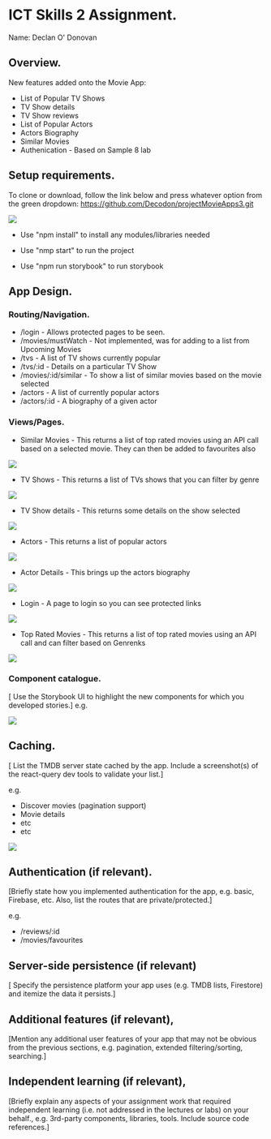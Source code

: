 
# ICT Skills 2 Assignment.

Name: Declan O' Donovan

## Overview.

New features added onto the Movie App:

+ List of Popular TV Shows
+ TV Show details
+ TV Show reviews
+ List of Popular Actors
+ Actors Biography
+ Similar Movies
+ Authenication - Based on Sample 8 lab

## Setup requirements.

To clone or download, follow the link below and press whatever option from the green dropdown:
https://github.com/Decodon/projectMovieApps3.git

![][cD]

+ Use "npm install" to install any modules/libraries needed

+ Use "nmp start" to run the project

+ Use "npm run storybook" to run storybook

## App Design.

### Routing/Navigation.

+ /login - Allows protected pages to be seen.
+ /movies/mustWatch - Not implemented, was for adding to a list from Upcoming Movies 
+ /tvs - A list of TV shows currently popular
+ /tvs/:id - Details on a particular TV Show
+ /movies/:id/similar - To show a list of similar movies based on the movie selected
+ /actors - A list of currently popular actors
+ /actors/:id - A biography of a given actor


### Views/Pages.
[d1]: ./public/similarMovies.JPG
[d2]: ./public/tvShows.JPG
[d3]: ./public/tvDetails.JPG
[d4]: ./public/popularActors.JPG
[d5]: ./public/actorDetails.JPG
[d6]: ./public/login.JPG
[d7]: ./public/topRated.JPG

+ Similar Movies - This returns a list of top rated movies using an API call based on a selected movie. They can then be added to favourites also

![][d1]

+ TV Shows - This returns a list of TVs shows that you can filter by genre

![][d2]

+ TV Show details - This returns some details on the show selected

![][d3]

+ Actors - This returns a list of popular actors

![][d4]

+ Actor Details - This brings up the actors biography

![][d5]

+ Login - A page to login so you can see protected links

![][d6]

+ Top Rated Movies - This returns a list of top rated movies using an API call and can filter based on Genrenks

![][d7]




### Component catalogue.

[ Use the Storybook UI to highlight the new components for which you developed stories.]
e.g.

![][stories]

## Caching.

[ List the TMDB server state cached by the app. Include a screenshot(s) of the react-query dev tools to validate your list.]

e.g.
+ Discover movies (pagination support)
+ Movie details
 + etc
+ etc

![][caching]

## Authentication (if relevant).

[Briefly state how you implemented authentication for the app, e.g. basic, Firebase, etc. Also, list the routes that are private/protected.]

e.g.
+ /reviews/:id
+ /movies/favourites

## Server-side persistence (if relevant)

[ Specify the persistence 
platform your app uses (e.g. TMDB lists, Firestore) and itemize the data it persists.]

## Additional features (if relevant),

[Mention any additional user features of your app that may not be obvious from the previous sections, e.g. pagination, extended filtering/sorting, searching.]

## Independent learning (if relevant),

[Briefly explain any aspects of your assignment work that required independent learning (i.e. not addressed in the lectures or labs) on your behalf., e.g. 3rd-party components, libraries, tools. Include source code references.]

[cD]: ./public/codeDownload.JPG
[d1]: ./public/similarMovies.JPG
[d2]: ./public/tvShows.JPG
[d3]: ./public/tvDetails.JPG
[d4]: ./public/popularActors.JPG
[d5]: ./public/actorDetails.JPG
[d6]: ./public/login.JPG
[d7]: ./public/topRated.JPG
[detail]: ./public/detail.png
[caching]: ./public/caching.png
[stories]: ./public/stories.png